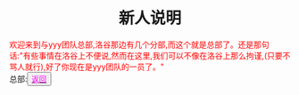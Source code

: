 <html>
		<head>
						<title>xinrenshuoming</title>
						<style type="text/css">
						<!--
								.red{color:#FF0000}
								green{color:#00FF00}
								.purple{color: #FF00FF}
						-->
						</style>
		</head>
		<body>
				<h1><center>新人说明</center></h1>
				<div class="red">欢迎来到与yyy团队总部,洛谷那边有几个分部,而这个就是总部了。还是那句话:"有些事情在洛谷上不便说,然而在这里,我们可以不像在洛谷上那么拘谨,(只要不骂人就行),好了你现在是yyy团队的一员了。"</div>
				<div>总部:<button title="back"><a href="https://zhouningyuan1234.github.io/yyytuandui/"><span class="purple">返回</span></a></button></div>
		</body>
</html>
